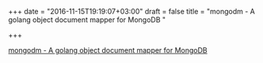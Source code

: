 +++
date = "2016-11-15T19:19:07+03:00"
draft = false
title = "mongodm - A golang object document mapper for MongoDB "

+++

<p><a href="https://t.co/JmMCfOHu9i">mongodm - A golang object document mapper for MongoDB </a></p>
